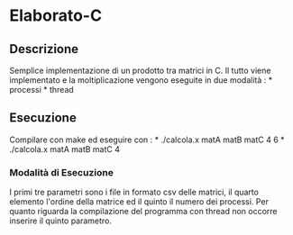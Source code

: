 # Elaborato-C

## Descrizione
Semplice implementazione di un prodotto tra matrici in C.
Il tutto viene implementato e la moltiplicazione vengono eseguite in due modalità :
      * processi
      * thread

## Esecuzione
Compilare con make ed eseguire con :
                                    * ./calcola.x matA matB matC 4 6
                                    * ./calcola.x matA matB matC 4
### Modalità di Esecuzione
I primi tre parametri sono i file in formato csv delle matrici, il quarto elemento l'ordine della matrice ed il quinto il numero dei processi.
Per quanto riguarda la compilazione del programma con thread non occorre inserire il quinto parametro.
